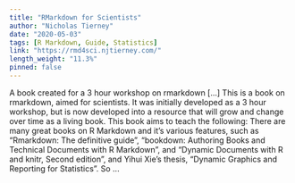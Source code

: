 ```yaml
---
title: "RMarkdown for Scientists"
author: "Nicholas Tierney"
date: "2020-05-03"
tags: [R Markdown, Guide, Statistics]
link: "https://rmd4sci.njtierney.com/"
length_weight: "11.3%"
pinned: false
---
```


A book created for a 3 hour workshop on rmarkdown [...] This is a book on rmarkdown, aimed for scientists. It was initially developed as a 3 hour workshop, but is now developed into a resource that will grow and change over time as a living book. This book aims to teach the following: There are many great books on R Markdown and it’s various features, such as “Rmarkdown: The definitive guide”, “bookdown: Authoring Books and Technical Documents with R Markdown”, and “Dynamic Documents with R and knitr, Second edition”, and Yihui Xie’s thesis, “Dynamic Graphics and Reporting for Statistics”. So  ...
